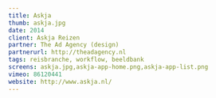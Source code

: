 ```yaml
---
title: Askja
thumb: askja.jpg
date: 2014
client: Askja Reizen
partner: The Ad Agency (design)
partnerurl: http://theadagency.nl
tags: reisbranche, workflow, beeldbank
screens: askja.jpg,askja-app-home.png,askja-app-list.png 
vimeo: 86120441
website: http://www.askja.nl/
---
```

